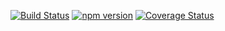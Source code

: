 [![Build Status](https://travis-ci.org/mkdoc/mkapi.svg?v=5)](https://travis-ci.org/mkdoc/mkapi)
[![npm version](http://img.shields.io/npm/v/mkapi.svg?v=5)](https://npmjs.org/package/mkapi)
[![Coverage Status](https://coveralls.io/repos/mkdoc/mkapi/badge.svg?branch=master&service=github&v=5)](https://coveralls.io/github/mkdoc/mkapi?branch=master)


